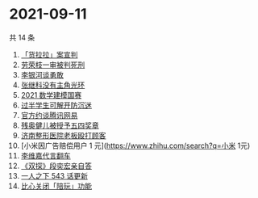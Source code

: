 # 2021-09-11

共 14 条

<!-- BEGIN -->
<!-- 最后更新时间 Sat Sep 11 2021 03:10:13 GMT+0800 (China Standard Time) -->

1. [「货拉拉」案宣判](https://www.zhihu.com/search?q=货拉拉)
1. [劳荣枝一审被判死刑](https://www.zhihu.com/search?q=劳荣枝)
1. [李银河谈勇敢](https://www.zhihu.com/search?q=李银河)
1. [张继科没有主角光环](https://www.zhihu.com/search?q=张继科)
1. [2021 数学建模国赛](https://www.zhihu.com/search?q=数学建模国赛)
1. [过半学生可解开防沉迷](https://www.zhihu.com/search?q=防沉迷)
1. [官方约谈腾讯网易](https://www.zhihu.com/search?q=腾讯网易)
1. [残奥健儿被授予五四奖章](https://www.zhihu.com/search?q=残奥健儿)
1. [济南整形医院老板殴打顾客](https://www.zhihu.com/search?q=济南整形医院)
1. [小米因广告赔偿用户 1 元](https://www.zhihu.com/search?q=小米 1元)
1. [李维嘉代言翻车](https://www.zhihu.com/search?q=李维嘉)
1. [《双探》段奕宏亲自答](https://www.zhihu.com/search?q=双探)
1. [一人之下 543 话更新](https://www.zhihu.com/search?q=一人之下)
1. [比心关闭「陪玩」功能](https://www.zhihu.com/search?q=比心)

<!-- END -->
